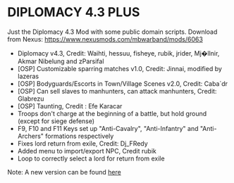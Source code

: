 # DIPLOMACY 4.3 PLUS

Just the Diplomacy 4.3 Mod with some public domain scripts. 
Download from Nexus: https://www.nexusmods.com/mbwarband/mods/6063

* Diplomacy v4.3, Credit: Waihti, hessuu, fisheye, rubik, jrider, Mj�llnir, Akmar Nibelung and zParsifal
* [OSP] Customizable sparring matches v1.0, Credit: Jinnai, modified by lazeras
* [OSP] Bodyguards/Escorts in Town/Village Scenes v2.0,  Credit: Caba`dr
* [OSP] Can sell slaves to manhunters, can attack manhunters,  Credit: Glabrezu
* [OSP] Taunting, Credit : Efe Karacar
* Troops don't charge at the beginning of a battle, but hold ground (except for siege defense)
* F9, F10 and F11 Keys set up "Anti-Cavalry", "Anti-Infantry" and "Anti-Archers" formations respectively
* Fixes lord return from exile, Credit: Dj_FRedy
* Added menu to import/export NPC, Credit rubik
* Loop to correctly select a lord for return from exile 


Note: A new version can be found [here](https://github.com/diegoami/diplomacy-plus-for-warband)
